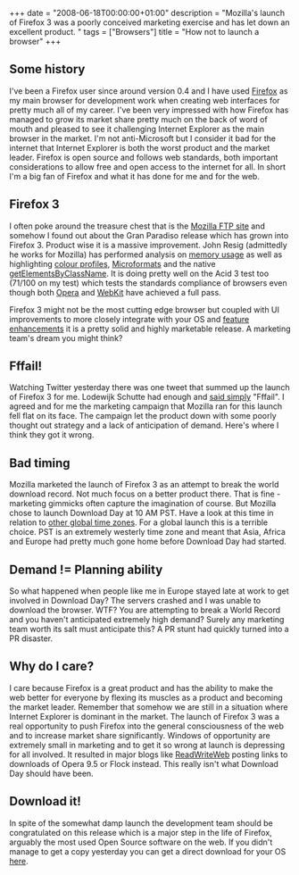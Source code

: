 +++
date = "2008-06-18T00:00:00+01:00"
description = "Mozilla's launch of Firefox 3 was a poorly conceived marketing exercise and has let down an excellent product. "
tags = ["Browsers"]
title = "How not to launch a browser"
+++

## Some history

I've been a Firefox user since around version 0.4 and I have used [Firefox][1]
as my main browser for development work when creating web interfaces for pretty
much all of my career. I've been very impressed with how Firefox has managed to
grow its market share pretty much on the back of word of mouth and pleased to
see it challenging Internet Explorer as the main browser in the market. I'm not
anti-Microsoft but I consider it bad for the internet that Internet Explorer is
both the worst product and the market leader. Firefox is open source and follows
web standards, both important considerations to allow free and open access to
the internet for all. In short I'm a big fan of Firefox and what it has done for
me and for the web.

## Firefox 3

I often poke around the treasure chest that is the [Mozilla FTP site][2] and
somehow I found out about the Gran Paradiso release which has grown into
Firefox 3. Product wise it is a massive improvement. John Resig (admittedly he
works for Mozilla) has performed analysis on [memory usage][3] as well as
highlighting [colour profiles][4], [Microformats][5] and the native
[getElementsByClassName][6]. It is doing pretty well on the Acid 3 test too
(71/100 on my test) which tests the standards compliance of browsers even though
both [Opera][7] and [WebKit][8] have achieved a full pass.

Firefox 3 might not be the most cutting edge browser but coupled with UI
improvements to more closely integrate with your OS and [feature
enhancements][9] it is a pretty solid and highly marketable release. A marketing
team's dream you might think?

## Fffail!

Watching Twitter yesterday there was one tweet that summed up the launch of
Firefox 3 for me. Lodewijk Schutte had enough and [said simply][10] "Fffail". I
agreed and for me the marketing campaign that Mozilla ran for this launch fell
flat on its face. The campaign let the product down with some poorly thought out
strategy and a lack of anticipation of demand. Here's where I think they got it
wrong.

## Bad timing

Mozilla marketed the launch of Firefox 3 as an attempt to break the world
download record. Not much focus on a better product there. That is fine -
marketing gimmicks often capture the imagination of course. But Mozilla chose to
launch Download Day at 10 AM PST. Have a look at this time in relation to [other
global time zones][11]. For a global launch this is a terrible choice. PST is an
extremely westerly time zone and meant that Asia, Africa and Europe had pretty
much gone home before Download Day had started.

## Demand != Planning ability

So what happened when people like me in Europe stayed late at work to get
involved in Download Day? The servers crashed and I was unable to download the
browser. WTF? You are attempting to break a World Record and you haven't
anticipated extremely high demand? Surely any marketing team worth its salt must
anticipate this? A PR stunt had quickly turned into a PR disaster.

## Why do I care?

I care because Firefox is a great product and has the ability to make the web
better for everyone by flexing its muscles as a product and becoming the market
leader. Remember that somehow we are still in a situation where Internet
Explorer is dominant in the market. The launch of Firefox 3 was a real
opportunity to push Firefox into the general consciousness of the web and to
increase market share significantly. Windows of opportunity are extremely small
in marketing and to get it so wrong at launch is depressing for all involved. It
resulted in major blogs like [ReadWriteWeb][12] posting links to downloads of
Opera 9.5 or Flock instead. This really isn't what Download Day should have
been.

## Download it!

In spite of the somewhat damp launch the development team should be
congratulated on this release which is a major step in the life of Firefox,
arguably the most used Open Source software on the web. If you didn't manage to
get a copy yesterday you can get a direct download for your OS [here][13].

[1]: http://www.mozilla.org/firefox/
[2]: http://ftp.mozilla.org/pub/mozilla.org/
[3]: http://ejohn.org/blog/firefox-3-memory-use/
[4]: http://ejohn.org/blog/color-profiles/
[5]: http://ejohn.org/blog/microformats-in-firefox-3/
[6]: http://ejohn.org/blog/getelementsbyclassname-in-firefox-3/
[7]: http://my.opera.com/desktopteam/blog/2008/03/26/opera-and-the-acid3-test
[8]: http://webkit.org/blog/173/webkit-achieves-acid3-100100-in-public-build/
[9]: http://www.dria.org/wordpress/archives/2008/06/12/655/
[10]: http://twitter.com/low/statuses/837018954
[11]:
  http://www.timeanddate.com/worldclock/fixedtime.html?month=6&day=17&year=2008&hour=10&min=0&sec=0&p1=224&sort=1
[12]: http://www.readwriteweb.com/archives/get_firefoxif_you_can.php
[13]: http://releases.mozilla.org/pub/mozilla.org/firefox/releases/
